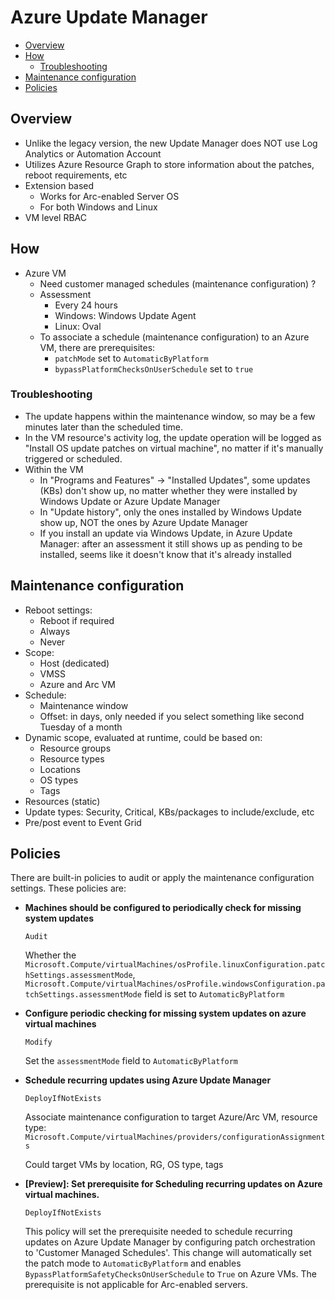 # Azure Update Manager

- [Overview](#overview)
- [How](#how)
  - [Troubleshooting](#troubleshooting)
- [Maintenance configuration](#maintenance-configuration)
- [Policies](#policies)


## Overview

- Unlike the legacy version, the new Update Manager does NOT use Log Analytics or Automation Account
- Utilizes Azure Resource Graph to store information about the patches, reboot requirements, etc
- Extension based
  - Works for Arc-enabled Server OS
  - For both Windows and Linux
- VM level RBAC


## How

- Azure VM
  - Need customer managed schedules (maintenance configuration) ?
  - Assessment
    - Every 24 hours
    - Windows: Windows Update Agent
    - Linux: Oval
  - To associate a schedule (maintenance configuration) to an Azure VM, there are prerequisites:
    - `patchMode` set to `AutomaticByPlatform`
    - `bypassPlatformChecksOnUserSchedule` set to `true`

### Troubleshooting

- The update happens within the maintenance window, so may be a few minutes later than the scheduled time.
- In the VM resource's activity log, the update operation will be logged as "Install OS update patches on virtual machine", no matter if it's manually triggered or scheduled.
- Within the VM
  - In "Programs and Features" -> "Installed Updates", some updates (KBs) don't show up, no matter whether they were installed by Windows Update or Azure Update Manager
  - In "Update history", only the ones installed by Windows Update show up, NOT the ones by Azure Update Manager
  - If you install an update via Windows Update, in Azure Update Manager: after an assessment it still shows up as pending to be installed, seems like it doesn't know that it's already installed


## Maintenance configuration

- Reboot settings:
  - Reboot if required
  - Always
  - Never
- Scope:
  - Host (dedicated)
  - VMSS
  - Azure and Arc VM
- Schedule:
  - Maintenance window
  - Offset: in days, only needed if you select something like second Tuesday of a month
- Dynamic scope, evaluated at runtime, could be based on:
  - Resource groups
  - Resource types
  - Locations
  - OS types
  - Tags
- Resources (static)
- Update types: Security, Critical, KBs/packages to include/exclude, etc
- Pre/post event to Event Grid


## Policies

There are built-in policies to audit or apply the maintenance configuration settings. These policies are:

- **Machines should be configured to periodically check for missing system updates**

  `Audit`

  Whether the `Microsoft.Compute/virtualMachines/osProfile.linuxConfiguration.patchSettings.assessmentMode`, `Microsoft.Compute/virtualMachines/osProfile.windowsConfiguration.patchSettings.assessmentMode` field is set to `AutomaticByPlatform`

- **Configure periodic checking for missing system updates on azure virtual machines**

  `Modify`

  Set the `assessmentMode` field to `AutomaticByPlatform`

- **Schedule recurring updates using Azure Update Manager**

  `DeployIfNotExists`

  Associate maintenance configuration to target Azure/Arc VM, resource type: `Microsoft.Compute/virtualMachines/providers/configurationAssignments`

  Could target VMs by location, RG, OS type, tags

- **[Preview]: Set prerequisite for Scheduling recurring updates on Azure virtual machines.**

  `DeployIfNotExists`

  This policy will set the prerequisite needed to schedule recurring updates on Azure Update Manager by configuring patch orchestration to 'Customer Managed Schedules'. This change will automatically set the patch mode to `AutomaticByPlatform` and enables `BypassPlatformSafetyChecksOnUserSchedule` to `True` on Azure VMs. The prerequisite is not applicable for Arc-enabled servers.
